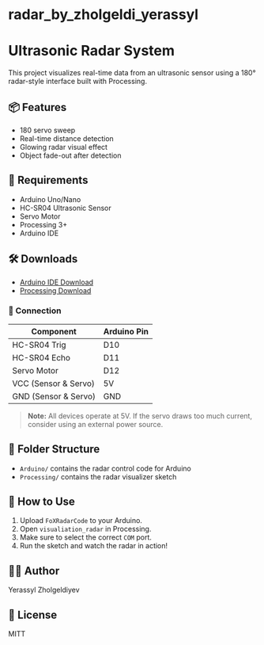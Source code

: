# radar_by_zholgeldi_yerassyl
# Ultrasonic Radar System

This project visualizes real-time data from an ultrasonic sensor using a 180° radar-style interface built with Processing.

## 📦 Features
- 180 servo sweep
- Real-time distance detection
- Glowing radar visual effect
- Object fade-out after detection

## 🧰 Requirements
- Arduino Uno/Nano
- HC-SR04 Ultrasonic Sensor
- Servo Motor
- Processing 3+
- Arduino IDE

## 🛠 Downloads

- [Arduino IDE Download](https://www.arduino.cc/en/software)
- [Processing Download](https://processing.org/download/)


### 🔌 Connection

| Component      | Arduino Pin     |
|----------------|-----------------|
| HC-SR04 Trig   | D10             |
| HC-SR04 Echo   | D11             |
| Servo Motor    | D12             |
| VCC (Sensor & Servo) | 5V       |
| GND (Sensor & Servo) | GND      |

> **Note:** All devices operate at 5V. If the servo draws too much current, consider using an external power source.


## 📂 Folder Structure
- `Arduino/` contains the radar control code for Arduino
- `Processing/` contains the radar visualizer sketch

## 🔌 How to Use
1. Upload `FoXRadarCode` to your Arduino.
2. Open `visualiation_radar` in Processing.
3. Make sure to select the correct `COM` port.
4. Run the sketch and watch the radar in action!

## 🧑‍💻 Author
Yerassyl Zholgeldiyev

## 📄 License
MITT

